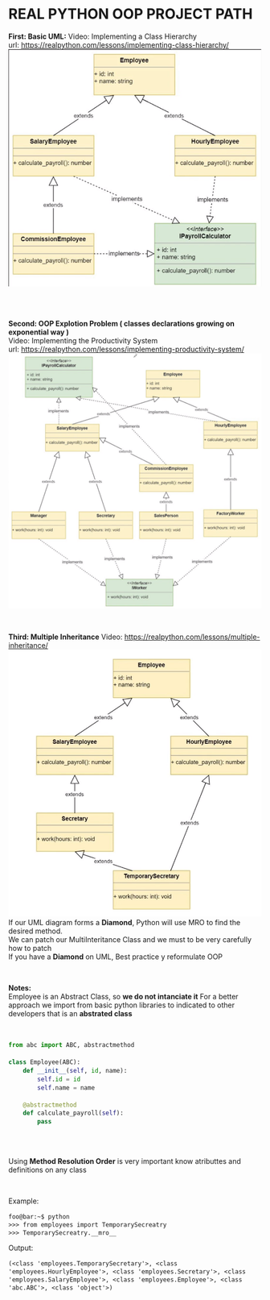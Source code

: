 # REAL PYTHON OOP PROJECT PATH
  
  
**First: Basic UML:**
Video: Implementing a Class Hierarchy  
url: https://realpython.com/lessons/implementing-class-hierarchy/  
![Image of Yaktocat](img/oop_project_path.PNG)

<br>
<br>

**Second: OOP Explotion Problem ( classes declarations growing on exponential way )**  
Video: Implementing the Productivity System  
url: https://realpython.com/lessons/implementing-productivity-system/  
![Image of Yaktocat](img/oop_explotion_problem.PNG)

<br>

**Third: Multiple Inheritance**
Video: https://realpython.com/lessons/multiple-inheritance/
![Image of Multiple inheritance](img/oop_multiple_inheritance.PNG)
If our UML diagram forms a **Diamond**, Python will use MRO to find the desired method.  
We can patch our MultiInteritance Class and we must to be very carefully how to patch  
If you have a **Diamond** on UML, Best practice y reformulate OOP

<br>

**Notes:**  
Employee is an Abstract Class, so **we do not intanciate it**
For a better approach we import from basic python libraries
to indicated to other developers that is an **abstrated class**

<br>

```python
from abc import ABC, abstractmethod

class Employee(ABC):
    def __init__(self, id, name):
        self.id = id
        self.name = name

    @abstractmethod
    def calculate_payroll(self):
        pass

```
<br>
<br>

Using **Method Resolution Order** is very important know atributtes and definitions on any class  

<br>

Example:
```console
foo@bar:~$ python
>>> from employees import TemporarySecreatry
>>> TemporarySecreatry.__mro__
```
  
Output:
```console
(<class 'employees.TemporarySecretary'>, <class 'employees.HourlyEmployee'>, <class 'employees.Secretary'>, <class 'employees.SalaryEmployee'>, <class 'employees.Employee'>, <class 'abc.ABC'>, <class 'object'>)
```
